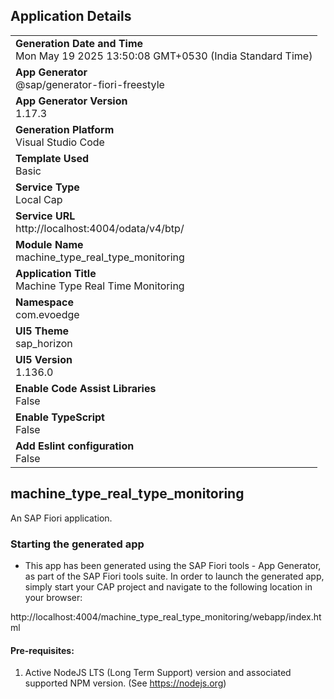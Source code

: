 ## Application Details
|               |
| ------------- |
|**Generation Date and Time**<br>Mon May 19 2025 13:50:08 GMT+0530 (India Standard Time)|
|**App Generator**<br>@sap/generator-fiori-freestyle|
|**App Generator Version**<br>1.17.3|
|**Generation Platform**<br>Visual Studio Code|
|**Template Used**<br>Basic|
|**Service Type**<br>Local Cap|
|**Service URL**<br>http://localhost:4004/odata/v4/btp/|
|**Module Name**<br>machine_type_real_type_monitoring|
|**Application Title**<br>Machine Type Real Time Monitoring|
|**Namespace**<br>com.evoedge|
|**UI5 Theme**<br>sap_horizon|
|**UI5 Version**<br>1.136.0|
|**Enable Code Assist Libraries**<br>False|
|**Enable TypeScript**<br>False|
|**Add Eslint configuration**<br>False|

## machine_type_real_type_monitoring

An SAP Fiori application.

### Starting the generated app

-   This app has been generated using the SAP Fiori tools - App Generator, as part of the SAP Fiori tools suite.  In order to launch the generated app, simply start your CAP project and navigate to the following location in your browser:

http://localhost:4004/machine_type_real_type_monitoring/webapp/index.html

#### Pre-requisites:

1. Active NodeJS LTS (Long Term Support) version and associated supported NPM version.  (See https://nodejs.org)


